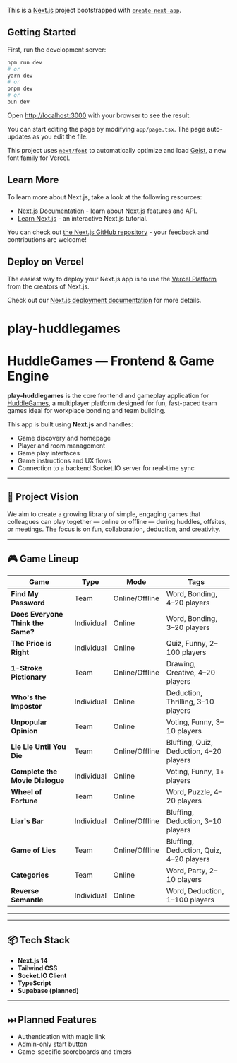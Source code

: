 This is a [Next.js](https://nextjs.org) project bootstrapped with [`create-next-app`](https://nextjs.org/docs/app/api-reference/cli/create-next-app).

## Getting Started

First, run the development server:

```bash
npm run dev
# or
yarn dev
# or
pnpm dev
# or
bun dev
```

Open [http://localhost:3000](http://localhost:3000) with your browser to see the result.

You can start editing the page by modifying `app/page.tsx`. The page auto-updates as you edit the file.

This project uses [`next/font`](https://nextjs.org/docs/app/building-your-application/optimizing/fonts) to automatically optimize and load [Geist](https://vercel.com/font), a new font family for Vercel.

## Learn More

To learn more about Next.js, take a look at the following resources:

- [Next.js Documentation](https://nextjs.org/docs) - learn about Next.js features and API.
- [Learn Next.js](https://nextjs.org/learn) - an interactive Next.js tutorial.

You can check out [the Next.js GitHub repository](https://github.com/vercel/next.js) - your feedback and contributions are welcome!

## Deploy on Vercel

The easiest way to deploy your Next.js app is to use the [Vercel Platform](https://vercel.com/new?utm_medium=default-template&filter=next.js&utm_source=create-next-app&utm_campaign=create-next-app-readme) from the creators of Next.js.

Check out our [Next.js deployment documentation](https://nextjs.org/docs/app/building-your-application/deploying) for more details.
# play-huddlegames

# HuddleGames — Frontend & Game Engine

**play-huddlegames** is the core frontend and gameplay application for [HuddleGames](https://huddlegames.com), a multiplayer platform designed for fun, fast-paced team games ideal for workplace bonding and team building.

This app is built using **Next.js** and handles:
- Game discovery and homepage
- Player and room management
- Game play interfaces
- Game instructions and UX flows
- Connection to a backend Socket.IO server for real-time sync

---

## 🚀 Project Vision

We aim to create a growing library of simple, engaging games that colleagues can play together — online or offline — during huddles, offsites, or meetings. The focus is on fun, collaboration, deduction, and creativity.

---

## 🎮 Game Lineup

| Game | Type | Mode | Tags |
|------|------|------|------|
| **Find My Password** | Team | Online/Offline | Word, Bonding, 4–20 players |
| **Does Everyone Think the Same?** | Individual | Online | Word, Bonding, 3–20 players |
| **The Price is Right** | Individual | Online | Quiz, Funny, 2–100 players |
| **1-Stroke Pictionary** | Team | Online/Offline | Drawing, Creative, 4–20 players |
| **Who's the Impostor** | Individual | Online | Deduction, Thrilling, 3–10 players |
| **Unpopular Opinion** | Team | Online | Voting, Funny, 3–10 players |
| **Lie Lie Until You Die** | Team | Online/Offline | Bluffing, Quiz, Deduction, 4–20 players |
| **Complete the Movie Dialogue** | Individual | Online | Voting, Funny, 1+ players |
| **Wheel of Fortune** | Team | Online | Word, Puzzle, 4–20 players |
| **Liar's Bar** | Individual | Online/Offline | Bluffing, Deduction, 3–10 players |
| **Game of Lies** | Team | Online/Offline | Bluffing, Deduction, Quiz, 4–20 players |
| **Categories** | Team | Online | Word, Party, 2–10 players |
| **Reverse Semantle** | Individual | Online | Word, Deduction, 1–100 players |

---

---

## 📦 Tech Stack

- **Next.js 14**
- **Tailwind CSS**
- **Socket.IO Client**
- **TypeScript**
- **Supabase (planned)**

---

## ⏭ Planned Features

- Authentication with magic link
- Admin-only start button
- Game-specific scoreboards and timers
